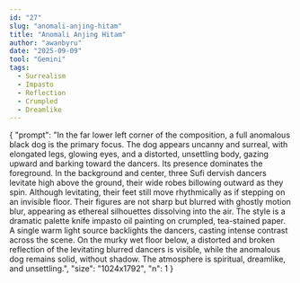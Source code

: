 ```yaml
---
id: "27"
slug: "anomali-anjing-hitam"
title: "Anomali Anjing Hitam"
author: "awanbyru"
date: "2025-09-09"
tool: "Gemini"
tags:
  - Surrealism
  - Impasto
  - Reflection
  - Crumpled
  - Dreamlike
---
```


{
  "prompt": "In the far lower left corner of the composition, a full anomalous black dog is the primary focus. The dog appears uncanny and surreal, with elongated legs, glowing eyes, and a distorted, unsettling body, gazing upward and barking toward the dancers. Its presence dominates the foreground. In the background and center, three Sufi dervish dancers levitate high above the ground, their wide robes billowing outward as they spin. Although levitating, their feet still move rhythmically as if stepping on an invisible floor. Their figures are not sharp but blurred with ghostly motion blur, appearing as ethereal silhouettes dissolving into the air. The style is a dramatic palette knife impasto oil painting on crumpled, tea-stained paper. A single warm light source backlights the dancers, casting intense contrast across the scene. On the murky wet floor below, a distorted and broken reflection of the levitating blurred dancers is visible, while the anomalous dog remains solid, without shadow. The atmosphere is spiritual, dreamlike, and unsettling.",
  "size": "1024x1792",
  "n": 1
}
